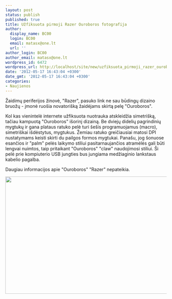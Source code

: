 ```yaml
---
layout: post
status: publish
published: true
title: Užfiksuota pirmoji Razer Ouroboros fotografija
author:
  display_name: BC00
  login: BC00
  email: matasx@one.lt
  url: ''
author_login: BC00
author_email: matasx@one.lt
wordpress_id: 6472
wordpress_url: http://localhost/site/new/uzfiksuota_pirmoji_razer_ouroboros_fotografija/
date: '2012-05-17 16:43:04 +0300'
date_gmt: '2012-05-17 16:43:04 +0300'
categories:
- Naujienos
---
```

<p>
	Žaidimų periferijos žinovė, &quot;Razer&quot;, pasuko link ne sau būdingų dizaino bruožų - įmonė ruo&scaron;ia novatori&scaron;ką žaidėjams skirtą pelę &quot;Ouroboros&quot;.</p>
<p>
	Kol kas vienintelė internete užfiksuota nuotrauka atskleidžia simetri&scaron;ką, tačiau kampuotą &quot;Ouroboros&quot; i&scaron;orinį dizainą. Be dviejų didelių pagrindinių mygtukų ir gana plataus ratuko pelė turi &scaron;e&scaron;is programuojamus (macro), simetri&scaron;kai i&scaron;dėstytus, mygtukus. Žemiau ratuko greičiausiai matosi DPI nustatymams keisti skirti du pailgos formos mygtukai. Pana&scaron;u, jog &scaron;onuose esančios ir &quot;palm&quot; pelės laikymo stiliui pasitarnaujančios atramėlės gali būti lengvai nuimtos, taip pritaikant &quot;Ouroboros&quot; &quot;claw&quot; naudojimosi stiliui. &Scaron;i pelė prie kompiuterio USB jungties bus jungiama medžiaginio lankstaus kabelio pagalba.</p>
<p>
	Daugiau informacijos apie &quot;Ouroboros&quot; &quot;Razer&quot; nepateikia.</p>
<p>
	<img alt="" src="http://technews.lt/userfiles/152a.jpg" style="width: 520px; height: 367px;" /></p>
